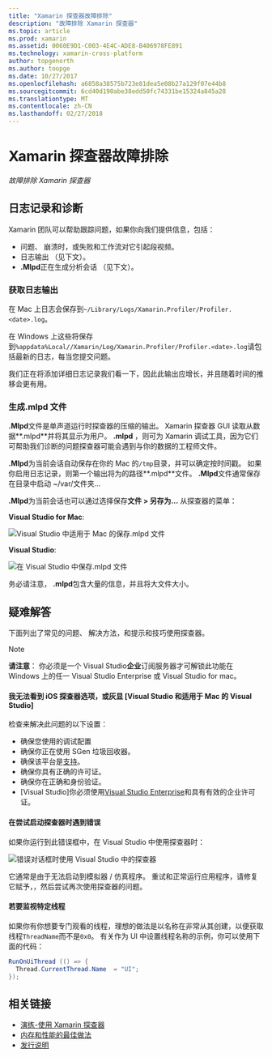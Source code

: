 ```yaml
---
title: "Xamarin 探查器故障排除"
description: "故障排除 Xamarin 探查器"
ms.topic: article
ms.prod: xamarin
ms.assetid: 0060E9D1-C003-4E4C-ADE8-B406978FE891
ms.technology: xamarin-cross-platform
author: topgenorth
ms.author: toopge
ms.date: 10/27/2017
ms.openlocfilehash: a6858a38575b723e81dea5e08b27a129f07e44b8
ms.sourcegitcommit: 6cd40d190abe38edd50fc74331be15324a845a28
ms.translationtype: MT
ms.contentlocale: zh-CN
ms.lasthandoff: 02/27/2018
---
```

# <a name="xamarin-profiler-troubleshooting"></a>Xamarin 探查器故障排除

_故障排除 Xamarin 探查器_

## <a name="logging-and-diagnostics"></a>日志记录和诊断

Xamarin 团队可以帮助跟踪问题，如果你向我们提供信息，包括：

- 问题、 崩溃时，或失败和工作流对它引起段视频。
- 日志输出 （见下文）。
- **.Mlpd**正在生成分析会话 （见下文）。

### <a name="getting-log-outputs"></a>获取日志输出
在 Mac 上日志会保存到`~/Library/Logs/Xamarin.Profiler/Profiler.<date>.log`。

在 Windows 上这些将保存到`%appdata%Local//Xamarin/Log/Xamarin.Profiler/Profiler.<date>.log`请包括最新的日志，每当您提交问题。

我们正在将添加详细日志记录我们看一下，因此此输出应增长，并且随着时间的推移会更有用。

<a name="gen_mlpd" />

### <a name="generating-mlpd-files"></a>生成.mlpd 文件

**.Mlpd**文件是单声道运行时探查器的压缩的输出。 Xamarin 探查器 GUI 读取从数据**.mlpd**并将其显示为用户。 **.mlpd** ，则可为 Xamarin 调试工具，因为它们可帮助我们诊断的问题探查器可能会遇到与你的数据的工程师文件。

**.Mlpd**为当前会话自动保存在你的 Mac 的`/tmp`目录，并可以确定按时间戳。 如果你启用日志记录，则第一个输出将为的路径**.mlpd**文件。 **.Mlpd**文件通常保存在目录中启动 ~/var/文件夹...

**.Mlpd**为当前会话也可以通过选择保存**文件 > 另存为...** 从探查器的菜单：

**Visual Studio for Mac**:

![](troubleshooting-images/image17.png "Visual Studio 中适用于 Mac 的保存.mlpd 文件")

**Visual Studio**:

![](troubleshooting-images/image17-vs.png "在 Visual Studio 中保存.mlpd 文件")


务必请注意， **.mlpd**包含大量的信息，并且将大文件大小。

## <a name="troubleshooting"></a>疑难解答

下面列出了常见的问题、 解决方法，和提示和技巧使用探查器。

> [!NOTE]
> **请注意**： 你必须是一个 Visual Studio**企业**订阅服务器才可解锁此功能在 Windows 上的任一 Visual Studio Enterprise 或 Visual Studio for mac。

#### <a name="i-cant-see-the-ios-profiler-option-or-it-is-greyed-out-visual-studio-and-visual-studio-for-mac"></a>我无法看到 iOS 探查器选项，或灰显 [Visual Studio 和适用于 Mac 的 Visual Studio]

检查来解决此问题的以下设置：

- 确保您使用的调试配置
- 确保你正在使用 SGen 垃圾回收器。
- 确保该平台是[支持](~/tools/profiler/index.md#Profiler_Support)。
- 确保你具有正确的许可证。
- 确保你在正确和身份验证。
- [Visual Studio]你必须使用[Visual Studio Enterprise](https://www.visualstudio.com/vs/enterprise/)和具有有效的企业许可证。


#### <a name="i-get-an-error-when-i-try-to-launch-the-profiler"></a>在尝试启动探查器时遇到错误

如果你运行到此错误框中，在 Visual Studio 中使用探查器时：

![](troubleshooting-images/error.png "错误对话框时使用 Visual Studio 中的探查器")

它通常是由于无法启动到模拟器 / 仿真程序。 重试和正常运行应用程序，请修复它赋予，，然后尝试再次使用探查器的问题。

#### <a name="to-watch-a-specific-thread"></a>若要监视特定线程

如果你有你想要专门观看的线程，理想的做法是以名称在非常从其创建，以便获取线程`ThreadName`而不是`0x0`。 有关作为 UI 中设置线程名称的示例，你可以使用下面的代码：


```csharp
RunOnUiThread (() => {
  Thread.CurrentThread.Name  = "UI";
});
```



## <a name="related-links"></a>相关链接

- [演练-使用 Xamarin 探查器](~/tools/profiler/index.md)
- [内存和性能的最佳做法](~/cross-platform/deploy-test/memory-perf-best-practices.md)
- [发行说明](https://developer.xamarin.com/releases/profiler/preview/)
